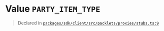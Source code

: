 # Value `PARTY_ITEM_TYPE`
> Declared in [`packages/sdk/client/src/packlets/proxies/stubs.ts:9`](https://github.com/dxos/protocols/blob/main/packages/sdk/client/src/packlets/proxies/stubs.ts#L9)